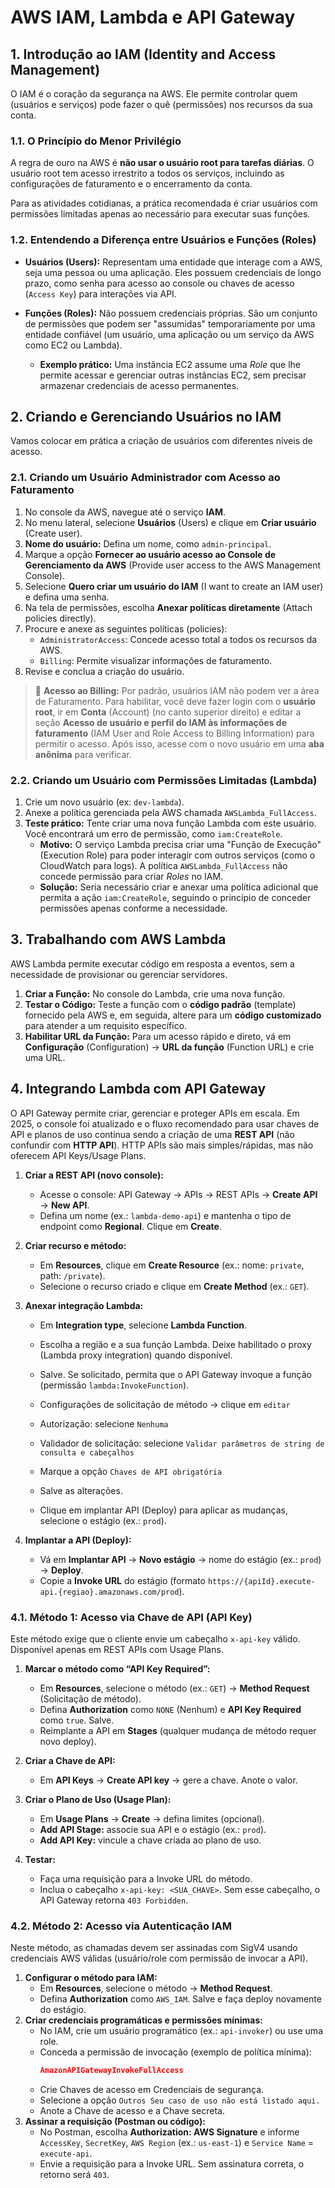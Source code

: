 # AWS IAM, Lambda e API Gateway 


## 1. Introdução ao IAM (Identity and Access Management)

O IAM é o coração da segurança na AWS. Ele permite controlar quem (usuários e serviços) pode fazer o quê (permissões) nos recursos da sua conta.

### 1.1. O Princípio do Menor Privilégio

A regra de ouro na AWS é **não usar o usuário root para tarefas diárias**. O usuário root tem acesso irrestrito a todos os serviços, incluindo as configurações de faturamento e o encerramento da conta.

Para as atividades cotidianas, a prática recomendada é criar usuários com permissões limitadas apenas ao necessário para executar suas funções.

### 1.2. Entendendo a Diferença entre Usuários e Funções (Roles)

-   **Usuários (Users):** Representam uma entidade que interage com a AWS, seja uma pessoa ou uma aplicação. Eles possuem credenciais de longo prazo, como senha para acesso ao console ou chaves de acesso (`Access Key`) para interações via API.

-   **Funções (Roles):** Não possuem credenciais próprias. São um conjunto de permissões que podem ser "assumidas" temporariamente por uma entidade confiável (um usuário, uma aplicação ou um serviço da AWS como EC2 ou Lambda).
    -   **Exemplo prático:** Uma instância EC2 assume uma *Role* que lhe permite acessar e gerenciar outras instâncias EC2, sem precisar armazenar credenciais de acesso permanentes.

## 2. Criando e Gerenciando Usuários no IAM

Vamos colocar em prática a criação de usuários com diferentes níveis de acesso.

### 2.1. Criando um Usuário Administrador com Acesso ao Faturamento

1.  No console da AWS, navegue até o serviço **IAM**.
2.  No menu lateral, selecione **Usuários** (Users) e clique em **Criar usuário** (Create user).
3.  **Nome do usuário:** Defina um nome, como `admin-principal`.
4.  Marque a opção **Fornecer ao usuário acesso ao Console de Gerenciamento da AWS** (Provide user access to the AWS Management Console).
5.  Selecione **Quero criar um usuário do IAM** (I want to create an IAM user) e defina uma senha.
6.  Na tela de permissões, escolha **Anexar políticas diretamente** (Attach policies directly).
7.  Procure e anexe as seguintes políticas (policies):
    -   `AdministratorAccess`: Concede acesso total a todos os recursos da AWS.
    -   `Billing`: Permite visualizar informações de faturamento.
8.  Revise e conclua a criação do usuário.

> 🔑 **Acesso ao Billing:** Por padrão, usuários IAM não podem ver a área de Faturamento. Para habilitar, você deve fazer login com o **usuário root**, ir em **Conta** (Account) (no canto superior direito) e editar a seção **Acesso de usuário e perfil do IAM às informações de faturamento** (IAM User and Role Access to Billing Information) para permitir o acesso. Após isso, acesse com o novo usuário em uma **aba anônima** para verificar.

### 2.2. Criando um Usuário com Permissões Limitadas (Lambda)

1.  Crie um novo usuário (ex: `dev-lambda`).
2.  Anexe a política gerenciada pela AWS chamada `AWSLambda_FullAccess`.
3.  **Teste prático:** Tente criar uma nova função Lambda com este usuário. Você encontrará um erro de permissão, como `iam:CreateRole`.
    -   **Motivo:** O serviço Lambda precisa criar uma "Função de Execução" (Execution Role) para poder interagir com outros serviços (como o CloudWatch para logs). A política `AWSLambda_FullAccess` não concede permissão para criar *Roles* no IAM.
    -   **Solução:** Seria necessário criar e anexar uma política adicional que permita a ação `iam:CreateRole`, seguindo o princípio de conceder permissões apenas conforme a necessidade.

## 3. Trabalhando com AWS Lambda

AWS Lambda permite executar código em resposta a eventos, sem a necessidade de provisionar ou gerenciar servidores.

1.  **Criar a Função:** No console do Lambda, crie uma nova função.
2.  **Testar o Código:** Teste a função com o **código padrão** (template) fornecido pela AWS e, em seguida, altere para um **código customizado** para atender a um requisito específico.
3.  **Habilitar URL da Função:** Para um acesso rápido e direto, vá em **Configuração** (Configuration) -> **URL da função** (Function URL) e crie uma URL.

## 4. Integrando Lambda com API Gateway

O API Gateway permite criar, gerenciar e proteger APIs em escala. Em 2025, o console foi atualizado e o fluxo recomendado para usar chaves de API e planos de uso continua sendo a criação de uma **REST API** (não confundir com **HTTP API**). HTTP APIs são mais simples/rápidas, mas não oferecem API Keys/Usage Plans.

1.  **Criar a REST API (novo console):**
    -   Acesse o console: API Gateway → APIs → REST APIs → **Create API** → **New API**.
    -   Defina um nome (ex.: `lambda-demo-api`) e mantenha o tipo de endpoint como **Regional**. Clique em **Create**.
2.  **Criar recurso e método:**
    -   Em **Resources**, clique em **Create Resource** (ex.: nome: `private`, path: `/private`).
    -   Selecione o recurso criado e clique em **Create Method** (ex.: `GET`).
3.  **Anexar integração Lambda:**
    -   Em **Integration type**, selecione **Lambda Function**.
    -   Escolha a região e a sua função Lambda. Deixe habilitado o proxy (Lambda proxy integration) quando disponível.
    -   Salve. Se solicitado, permita que o API Gateway invoque a função (permissão `lambda:InvokeFunction`).

    - Configurações de solicitação de método -> clique em `editar`
    - Autorização: selecione `Nenhuma`
    - Validador de solicitação: selecione `Validar parâmetros de string de consulta e cabeçalhos`
    - Marque a opção `Chaves de API obrigatória`
    - Salve as alterações.
    - Clique em implantar API (Deploy) para aplicar as mudanças, selecione o estágio (ex.: `prod`).

4.  **Implantar a API (Deploy):**
    -   Vá em **Implantar API** → **Novo estágio** → nome do estágio (ex.: `prod`) → **Deploy**.
    -   Copie a **Invoke URL** do estágio (formato `https://{apiId}.execute-api.{regiao}.amazonaws.com/prod`).

### 4.1. Método 1: Acesso via Chave de API (API Key)

Este método exige que o cliente envie um cabeçalho `x-api-key` válido. Disponível apenas em REST APIs com Usage Plans.

1.  **Marcar o método como “API Key Required”:**
    -   Em **Resources**, selecione o método (ex.: `GET`) → **Method Request** (Solicitação de método).
    -   Defina **Authorization** como `NONE` (Nenhum) e **API Key Required** como `true`. Salve.
    -   Reimplante a API em **Stages** (qualquer mudança de método requer novo deploy).
2.  **Criar a Chave de API:**
    -   Em **API Keys** → **Create API key** → gere a chave. Anote o valor.
3.  **Criar o Plano de Uso (Usage Plan):**
    -   Em **Usage Plans** → **Create** → defina limites (opcional).
    -   **Add API Stage:** associe sua API e o estágio (ex.: `prod`).
    -   **Add API Key:** vincule a chave criada ao plano de uso.

5.  **Testar:**
    -   Faça uma requisição para a Invoke URL do método.
    -   Inclua o cabeçalho `x-api-key: <SUA_CHAVE>`. Sem esse cabeçalho, o API Gateway retorna `403 Forbidden`.

### 4.2. Método 2: Acesso via Autenticação IAM

Neste método, as chamadas devem ser assinadas com SigV4 usando credenciais AWS válidas (usuário/role com permissão de invocar a API).

1.  **Configurar o método para IAM:**
    -   Em **Resources**, selecione o método → **Method Request**.
    -   Defina **Authorization** como `AWS_IAM`. Salve e faça deploy novamente do estágio.
2.  **Criar credenciais programáticas e permissões mínimas:**
    -   No IAM, crie um usuário programático (ex.: `api-invoker`) ou use uma role.
    -   Conceda a permissão de invocação (exemplo de política mínima):
        ```json
        AmazonAPIGatewayInvokeFullAccess
        ```
    - Crie Chaves de acesso em Credenciais de segurança.
    - Selecione a opção `Outros
Seu caso de uso não está listado aqui.`
    - Anote a Chave de acesso e a Chave secreta.
3.  **Assinar a requisição (Postman ou código):**
    -   No Postman, escolha **Authorization: AWS Signature** e informe `AccessKey`, `SecretKey`, `AWS Region` (ex.: `us-east-1`) e `Service Name` = `execute-api`.
    -   Envie a requisição para a Invoke URL. Sem assinatura correta, o retorno será `403`.